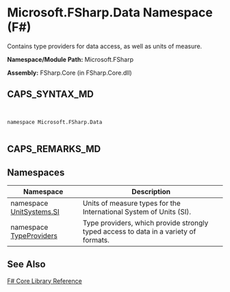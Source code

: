 # Microsoft.FSharp.Data Namespace (F#)

Contains type providers for data access, as well as units of measure.

**Namespace/Module Path:** Microsoft.FSharp

**Assembly:** FSharp.Core (in FSharp.Core.dll)


## CAPS_SYNTAX_MD



```


namespace Microsoft.FSharp.Data


```



## CAPS_REMARKS_MD

## Namespaces


|Namespace|Description|
|---------|-----------|
|namespace [UnitSystems.SI](http://msdn.microsoft.com/en-us/library/0e855842-765f-4d2c-9bbc-51c6601cef37)|Units of measure types for the International System of Units (SI).|
|namespace [TypeProviders](http://msdn.microsoft.com/en-us/library/a858f859-047a-44ab-945b-8731d7a0e6e3)|Type providers, which provide strongly typed access to data in a variety of formats.|

## See Also
[F&#35; Core Library Reference](F%23+Core+Library+Reference.md)

